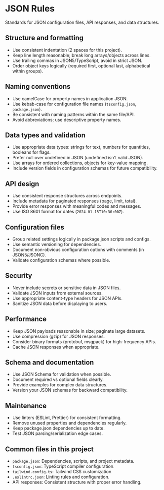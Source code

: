 # JSON Rules

Standards for JSON configuration files, API responses, and data structures.

## Structure and formatting

- Use consistent indentation (2 spaces for this project).
- Keep line length reasonable; break long arrays/objects across lines.
- Use trailing commas in JSON5/TypeScript, avoid in strict JSON.
- Order object keys logically (required first, optional last, alphabetical within groups).

## Naming conventions

- Use camelCase for property names in application JSON.
- Use kebab-case for configuration file names (`tsconfig.json`, `package.json`).
- Be consistent with naming patterns within the same file/API.
- Avoid abbreviations; use descriptive property names.

## Data types and validation

- Use appropriate data types: strings for text, numbers for quantities, booleans for flags.
- Prefer null over undefined in JSON (undefined isn't valid JSON).
- Use arrays for ordered collections, objects for key-value mapping.
- Include version fields in configuration schemas for future compatibility.

## API design

- Use consistent response structures across endpoints.
- Include metadata for paginated responses (page, limit, total).
- Provide error responses with meaningful codes and messages.
- Use ISO 8601 format for dates (`2024-01-15T10:30:00Z`).

## Configuration files

- Group related settings logically in package.json scripts and configs.
- Use semantic versioning for dependencies.
- Document non-obvious configuration options with comments (in JSON5/JSONC).
- Validate configuration schemas where possible.

## Security

- Never include secrets or sensitive data in JSON files.
- Validate JSON inputs from external sources.
- Use appropriate content-type headers for JSON APIs.
- Sanitize JSON data before displaying to users.

## Performance

- Keep JSON payloads reasonable in size; paginate large datasets.
- Use compression (gzip) for JSON responses.
- Consider binary formats (protobuf, msgpack) for high-frequency APIs.
- Cache JSON responses when appropriate.

## Schema and documentation

- Use JSON Schema for validation when possible.
- Document required vs optional fields clearly.
- Provide examples for complex data structures.
- Version your JSON schemas for backward compatibility.

## Maintenance

- Use linters (ESLint, Prettier) for consistent formatting.
- Remove unused properties and dependencies regularly.
- Keep package.json dependencies up to date.
- Test JSON parsing/serialization edge cases.

## Common files in this project

- `package.json`: Dependencies, scripts, and project metadata.
- `tsconfig.json`: TypeScript compiler configuration.
- `tailwind.config.ts`: Tailwind CSS customization.
- `.eslintrc.json`: Linting rules and configuration.
- API responses: Consistent structure with proper error handling.
